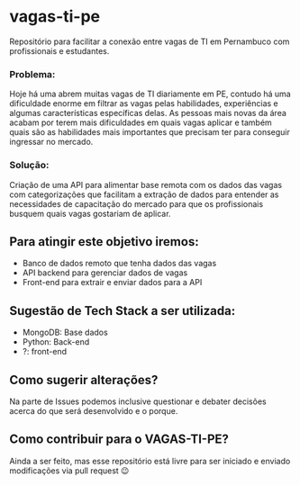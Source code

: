 # vagas-ti-pe
Repositório para facilitar a conexão entre vagas de TI em Pernambuco com profissionais e estudantes.

### Problema:
Hoje há uma abrem muitas vagas de TI diariamente em PE, contudo há uma dificuldade enorme em filtrar as vagas pelas habilidades, experiências e algumas características específicas delas. As pessoas mais novas da área acabam por terem mais dificuldades em quais vagas aplicar e também quais são as habilidades mais importantes que precisam ter para conseguir ingressar no mercado.

### Solução:
Criação de uma API para alimentar base remota com os dados das vagas com categorizações que facilitam a extração de dados para entender as necessidades de capacitação do mercado para que os profissionais busquem quais vagas gostariam de aplicar.


## Para atingir este objetivo iremos:
- Banco de dados remoto que tenha dados das vagas
- API backend para gerenciar dados de vagas
- Front-end para extrair e enviar dados para a API

## Sugestão de Tech Stack a ser utilizada:
- MongoDB: Base dados
- Python: Back-end
- ?: front-end

## Como sugerir alterações?
Na parte de Issues podemos inclusive questionar e debater decisões acerca do que será desenvolvido e o porque.
  
## Como contribuir para o VAGAS-TI-PE?

Ainda a ser feito, mas esse repositório está livre para ser iniciado e enviado modificações via pull request :wink:
